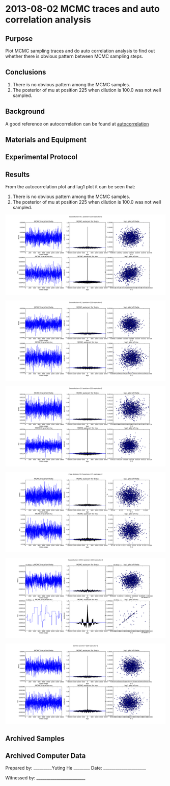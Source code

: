 2013-08-02 MCMC traces and auto correlation analysis
==============================

Purpose
------------
Plot MCMC sampling traces and do auto correlation analysis to find out whether there is obvious pattern between MCMC sampling steps.

Conclusions
-----------------
1. There is no obvious pattern among the MCMC samples.
2. The posterior of mu at position 225 when dilution is 100.0 was not well sampled. 

Background
-----------------
A good reference on autocorrelation can be found at [autocorrelation](http://www.itl.nist.gov/div898/handbook/eda/section3/eda35c.htm)

Materials and Equipment
------------------------------


Experimental Protocol
---------------------------


Results
-----------
From the autocorrelation plot and lag1 plot it can be seen that:
1. There is no obvious pattern among the MCMC samples.
2. The posterior of mu at position 225 when dilution is 100.0 was not well sampled. 


![](Case_dilution=0_1_position=225_replicate=2.png)

![](Case_dilution=0_3_position=225_replicate=2.png)

![](Case_dilution=1_0_position=225_replicate=2.png)

![](Case_dilution=10_0_position=225_replicate=2.png)

![](Case_dilution=100_0_position=225_replicate=2.png)

![](Control_position=225_replicate=2.png)



Archived Samples
-------------------------

Archived Computer Data
------------------------------


Prepared by: _________Yuting He ________     Date: _____________________


Witnessed by: ________________________
